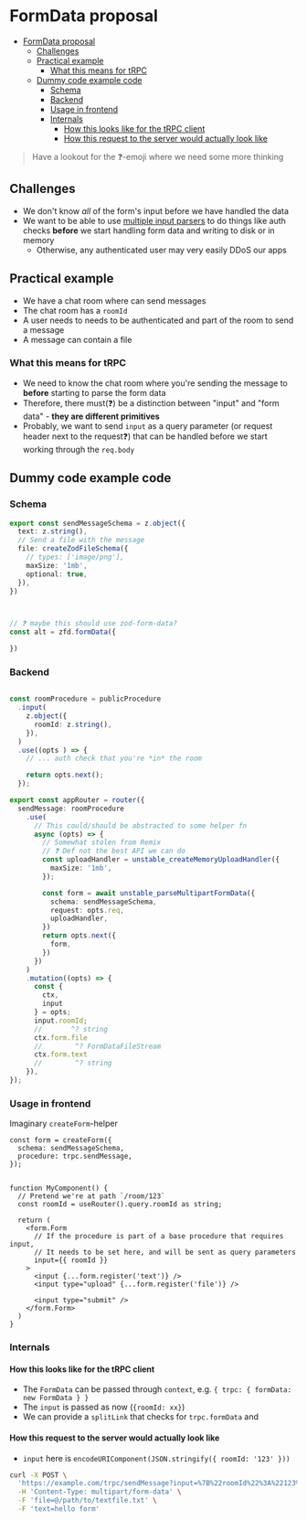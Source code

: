 # FormData proposal

- [FormData proposal](#formdata-proposal)
  - [Challenges](#challenges)
  - [Practical example](#practical-example)
    - [What this means for tRPC](#what-this-means-for-trpc)
  - [Dummy code example code](#dummy-code-example-code)
    - [Schema](#schema)
    - [Backend](#backend)
    - [Usage in frontend](#usage-in-frontend)
    - [Internals](#internals)
      - [How this looks like for the tRPC client](#how-this-looks-like-for-the-trpc-client)
      - [How this request to the server would actually look like](#how-this-request-to-the-server-would-actually-look-like)


> Have a lookout for the ❓-emoji where we need some more thinking

## Challenges

- We don't know *all* of the form's input before we have handled the data
- We want to be able to use [multiple input parsers](https://trpc.io/docs/procedures#multiple-input-parsers) to do things like auth checks **before** we start handling form data and writing to disk or in memory
  - Otherwise, any authenticated user may very easily DDoS our apps

## Practical example

- We have a chat room where can send messages
- The chat room has a `roomId`
- A user needs to needs to be authenticated and part of the room to send a message
- A message can contain a file

### What this means for tRPC


- We need to know the chat room where you're sending the message to **before** starting to parse the form data
- Therefore, there must(❓) be a distinction between "input" and "form data" - **they are different primitives**
- Probably, we want to send `input` as a query parameter (or request header next to the request❓) that can be handled before we start working through the `req.body`


## Dummy code example code

### Schema

```ts
export const sendMessageSchema = z.object({
  text: z.string(),
  // Send a file with the message
  file: createZodFileSchema({
    // types: ['image/png'],
    maxSize: '1mb',
    optional: true,
  }),
})



// ❓ maybe this should use zod-form-data?
const alt = zfd.formData({

})
```

### Backend

```ts

const roomProcedure = publicProcedure
  .input(
    z.object({
      roomId: z.string(),
    }),
  )
  .use((opts ) => {
    // ... auth check that you're *in* the room

    return opts.next();
  });

export const appRouter = router({
  sendMessage: roomProcedure
    .use(
      // This could/should be abstracted to some helper fn 
      async (opts) => {
        // Somewhat stolen from Remix
        // ❓ Def not the best API we can do
        const uploadHandler = unstable_createMemoryUploadHandler({
          maxSize: '1mb',
        });

        const form = await unstable_parseMultipartFormData({
          schema: sendMessageSchema,
          request: opts.req,
          uploadHandler,
        })
        return opts.next({
          form,
        })
      })
    )
    .mutation((opts) => {
      const {
        ctx,
        input
      } = opts;
      input.roomId;
      //       ^? string
      ctx.form.file
      //        ^? FormDataFileStream
      ctx.form.text
      //        ^? string
    }),
});
```

### Usage in frontend

Imaginary `createForm`-helper

```tsx
const form = createForm({
  schema: sendMessageSchema,
  procedure: trpc.sendMessage,
});


function MyComponent() {
  // Pretend we're at path `/room/123`
  const roomId = useRouter().query.roomId as string;

  return (
    <form.Form 
      // If the procedure is part of a base procedure that requires input,
      // It needs to be set here, and will be sent as query parameters
      input={{ roomId }}
    >
      <input {...form.register('text')} />
      <input type="upload" {...form.register('file')} />

      <input type="submit" />
    </form.Form>
  )
}

```
### Internals

#### How this looks like for the tRPC client

- The `FormData` can be passed through `context`, e.g. `{ trpc: { formData: new FormData } }`
- The `input` is passed as now (`{roomId: xx}`)
- We can provide a `splitLink` that checks for `trpc.formData` and 


#### How this request to the server would actually look like

- `input` here is `encodeURIComponent(JSON.stringify({ roomId: '123' }))`

```sh
curl -X POST \
  'https://example.com/trpc/sendMessage?input=%7B%22roomId%22%3A%22123%22%7D' \
  -H 'Content-Type: multipart/form-data' \
  -F 'file=@/path/to/textfile.txt' \
  -F 'text=hello form'
```


